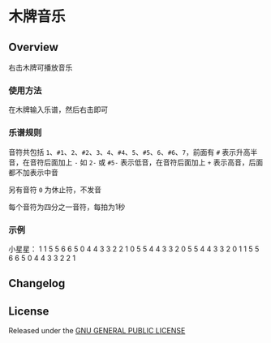 # 木牌音乐

## Overview

右击木牌可播放音乐

### 使用方法

在木牌输入乐谱，然后右击即可

### 乐谱规则

音符共包括 `1`、`#1`、`2`、`#2`、`3`、`4`、`#4`、`5`、`#5`、`6`、`#6`、`7`，前面有 `#` 表示升高半音，在音符后面加上 `-` 如 `2-` 或 `#5-` 表示低音，在音符后面加上 `+` 表示高音，后面都不加表示中音

另有音符 `0` 为休止符，不发音

每个音符为四分之一音符，每拍为1秒

### 示例

小星星： 1 1 5 5 6 6 5 0 4 4 3 3 2 2 1 0 5 5 4 4 3 3 2 0 5 5 4 4 3 3 2 0 1 1 5 5 6 6 5 0 4 4 3 3 2 2 1

## Changelog

## License

Released under the [GNU GENERAL PUBLIC LICENSE](https://www.gnu.org/licenses/gpl-3.0.en.html)